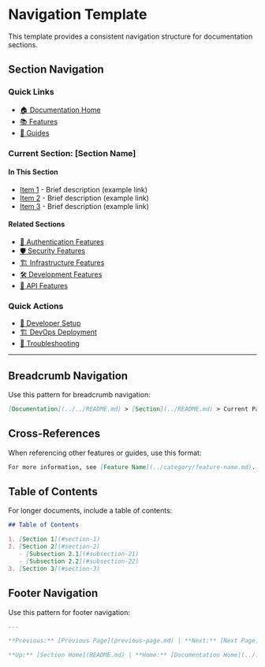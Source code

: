 # Navigation Template

This template provides a consistent navigation structure for documentation sections.

## Section Navigation

### Quick Links
- [🏠 Documentation Home](../README.md)
- [📚 Features](../features/README.md)
- [🚀 Guides](../guides/README.md)

### Current Section: [Section Name]

#### In This Section
- [Item 1](item1.md) - Brief description (example link)
- [Item 2](item2.md) - Brief description (example link)
- [Item 3](item3.md) - Brief description (example link)

#### Related Sections
- [🔐 Authentication Features](../features/authentication/README.md)
- [🛡️ Security Features](../features/security/README.md)
- [🏗️ Infrastructure Features](../features/infrastructure/README.md)
- [🛠️ Development Features](../features/development/README.md)
- [🔌 API Features](../features/api-gateway/README.md)

### Quick Actions
- [🚀 Developer Setup](../guides/developer-setup.md)
- [🏗️ DevOps Deployment](../guides/devops-deployment.md)
- [🔧 Troubleshooting](../guides/troubleshooting.md)

---

## Breadcrumb Navigation

Use this pattern for breadcrumb navigation:

```markdown
[Documentation](../../README.md) > [Section](../README.md) > Current Page
```

## Cross-References

When referencing other features or guides, use this format:

```markdown
For more information, see [Feature Name](../category/feature-name.md).
```

## Table of Contents

For longer documents, include a table of contents:

```markdown
## Table of Contents

1. [Section 1](#section-1)
2. [Section 2](#section-2)
   - [Subsection 2.1](#subsection-21)
   - [Subsection 2.2](#subsection-22)
3. [Section 3](#section-3)
```

## Footer Navigation

Use this pattern for footer navigation:

```markdown
---

**Previous:** [Previous Page](previous-page.md) | **Next:** [Next Page](next-page.md)

**Up:** [Section Home](README.md) | **Home:** [Documentation Home](../../README.md)
```